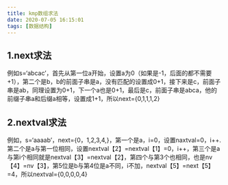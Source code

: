 ```yaml
---
title: kmp数组求法
date: 2020-07-05 16:15:01
tags: [数据结构]
---
```


## 1.next求法

例如s=‘abcac’，首先从第一位a开始，设置a为0（如果是-1，后面的都不需要+1），第二个是b，b的前面子串是a，没有匹配的设置成0+1，接下来是c，前面子串是ab，同理设置为0+1，下一个a也是0+1，最后是c，前面子串是abca，他的前缀子串a和后缀a相等，设置成1+1，所以next={0,1,1,1,2}

## 2.nextval求法

例如，s=‘aaaab’，next={0，1,2,3,4,}，第一个是a，i=0，设置naxtval=0，i++.第二个是a与第一位相同，设置nextval【2】=nextval【1】=0，i++，第三个是a与第i个相同就是nextval【3】=nextval【2】，第四个与第3个也相同，也是nv【4】=nv【3】，第5位是b与第4位是a不同，i不加，nextval【5】=next【5】=4，所以nextval={0,0,0,0,4}
